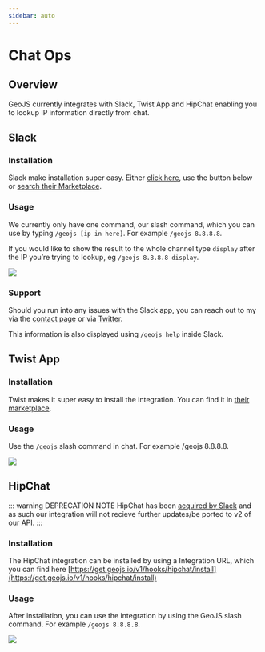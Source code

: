 ```yaml
---
sidebar: auto
---
```


# Chat Ops

<DO/>

## Overview

GeoJS currently integrates with Slack, Twist App and HipChat enabling you to lookup IP information directly from chat.

## Slack

### Installation

Slack make installation super easy. Either [click here](https://slack.com/oauth/authorize?&client_id=159217363895.234425956290&scope=commands), use the button below or [search their Marketplace](https://slack.com/apps/search?q=GeoJS).

<slack-button/>

### Usage

We currently only have one command, our slash command, which you can use by typing `/geojs [ip in here]`. For example `/geojs 8.8.8.8`.

If you would like to show the result to the whole channel type `display` after the IP you’re trying to lookup, eg `/geojs 8.8.8.8 display`.

![](/img/chatops/slack_app_example.png)

### Support

Should you run into any issues with the Slack app, you can reach out to my via the [contact page](/contact/) or via [Twitter](https://jloh.co/l/twitter).

This information is also displayed using `/geojs help` inside Slack.

## Twist App

### Installation

Twist makes it super easy to install the integration. You can find it in [their marketplace](https://twistapp.com/integrations/install/198_a1a4dc4678cb01d89cdc4533).

### Usage

Use the `/geojs` slash command in chat. For example /geojs 8.8.8.8.

![](/img/chatops/twist_app_example.png)

## HipChat

::: warning DEPRECATION NOTE
HipChat has been [acquired by Slack](https://www.atlassian.com/blog/announcements/new-atlassian-slack-partnership) and as such our integration will not recieve further updates/be ported to v2 of our API.
:::

### Installation

The HipChat integration can be installed by using a Integration URL, which you can find here [https://get.geojs.io/v1/hooks/hipchat/install](https://get.geojs.io/v1/hooks/hipchat/install)

### Usage

After installation, you can use the integration by using the GeoJS slash command. For example `/geojs 8.8.8.8`.

![](/img/chatops/hipchat_app_example.png)
